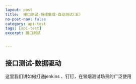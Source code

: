 ```yaml
---
layout: post
title:  接口测试-持续集成-自动测试(五)
no-post-nav: false
category: api-test
tags: [api-test]
excerpt: 接口测试


---
```





## 接口测试-数据驱动

这里我们讲如何打通jenkins 、钉钉，在冒烟测试场景的广泛使用


